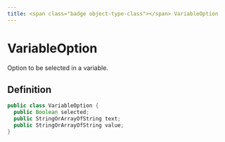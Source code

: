 ```yaml
---
title: <span class="badge object-type-class"></span> VariableOption
---
```

# <span class="badge object-type-class"></span> VariableOption

Option to be selected in a variable.

## Definition

```java
public class VariableOption {
  public Boolean selected;
  public StringOrArrayOfString text;
  public StringOrArrayOfString value;
}
```
